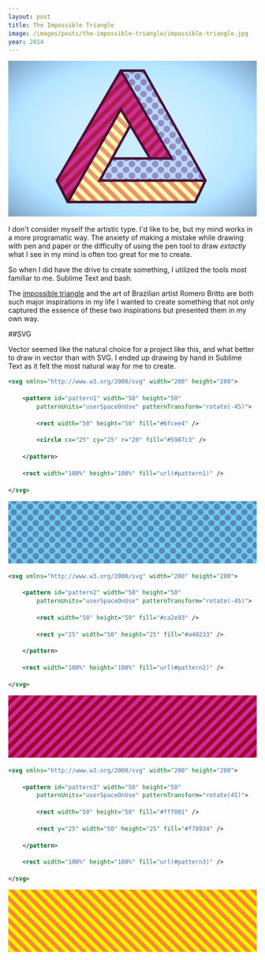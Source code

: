 ```yaml
---
layout: post
title: The Impossible Triangle
image: /images/posts/the-impossible-triangle/impossible-triangle.jpg
year: 2014
---
```


![impossible-triangle](/images/posts/the-impossible-triangle/impossible-triangle.jpg)

I don't consider myself the artistic type. I'd like to be, but my mind works in a more programatic way. The anxiety of making a mistake while drawing with pen and paper or the difficulty of using the pen tool to draw _extactly_ what I see in my mind is often too great for me to create.

So when I did have the drive to create something, I utilized the tools most familiar to me. Sublime Text and bash.

The [impossible triangle](http://en.wikipedia.org/wiki/Penrose_triangle) and the art of Brazilian artist Romero Britto are both such major inspirations in my life I wanted to create something that not only captured the essence of these two inspirations but presented them in my own way.

##SVG

Vector seemed like the natural choice for a project like this, and what better to draw in vector than with SVG. I ended up drawing by hand in Sublime Text as it felt the most natural way for me to create.

```xml
<svg xmlns="http://www.w3.org/2000/svg" width="200" height="200">

	<pattern id="pattern1" width="50" height="50"
		patternUnits="userSpaceOnUse" patternTransform="rotate(-45)">

		<rect width="50" height="50" fill="#6fcee4" />

		<circle cx="25" cy="25" r="20" fill="#5987c3" />

	</pattern>

	<rect width="100%" height="100%" fill="url(#pattern1)" />

</svg>
```

![pattern1](/images/posts/the-impossible-triangle/pattern1.jpg)

```xml
<svg xmlns="http://www.w3.org/2000/svg" width="200" height="200">

	<pattern id="pattern2" width="50" height="50"
		patternUnits="userSpaceOnUse" patternTransform="rotate(-45)">

		<rect width="50" height="50" fill="#ca2e93" />

		<rect y="25" width="50" height="25" fill="#a40233" />

	</pattern>

	<rect width="100%" height="100%" fill="url(#pattern2)" />

</svg>
```

![pattern2](/images/posts/the-impossible-triangle/pattern2.jpg)

```xml
<svg xmlns="http://www.w3.org/2000/svg" width="200" height="200">

	<pattern id="pattern3" width="50" height="50"
		patternUnits="userSpaceOnUse" patternTransform="rotate(45)">

		<rect width="50" height="50" fill="#fff001" />

		<rect y="25" width="50" height="25" fill="#f78934" />

	</pattern>

	<rect width="100%" height="100%" fill="url(#pattern3)" />

</svg>
```

![pattern3](/images/posts/the-impossible-triangle/pattern3.jpg)